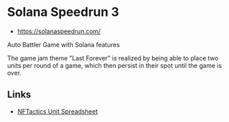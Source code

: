 # Solana Speedrun 3

- https://solanaspeedrun.com/

Auto Battler Game with Solana features

The game jam theme "Last Forever" is realized by being able to place two units per round of a game, which then persist in their spot until the game is over.

## Links

- [NFTactics Unit Spreadsheet](https://docs.google.com/spreadsheets/d/1qU83qgSusZJN6q49JCAeLYgYSlx-UKXpHoK7asQ27E8/edit?gid=0#gid=0)
